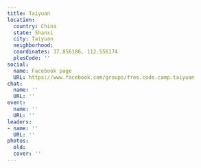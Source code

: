 ```yaml
---
title: Taiyuan
location:
  country: China
  state: Shanxi
  city: Taiyuan
  neighborhood: 
  coordinates: 37.856186, 112.556174
  plusCode: ''
social:
  name: Facebook page
  URL: https://www.facebook.com/groups/free.code.camp.taiyuan
chat:
  name: ''
  URL: ''
event:
  name: ''
  URL: ''
leaders:
- name: ''
  URL: ''
photos:
  old: 
  cover: ''
---
```

